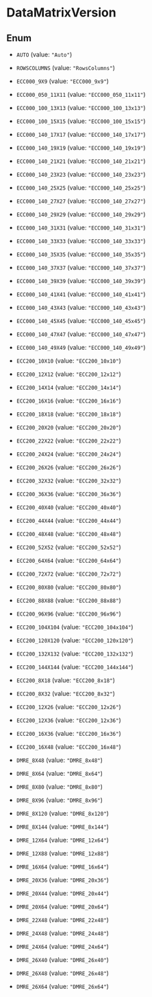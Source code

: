
# DataMatrixVersion

## Enum


* `AUTO` (value: `"Auto"`)

* `ROWSCOLUMNS` (value: `"RowsColumns"`)

* `ECC000_9X9` (value: `"ECC000_9x9"`)

* `ECC000_050_11X11` (value: `"ECC000_050_11x11"`)

* `ECC000_100_13X13` (value: `"ECC000_100_13x13"`)

* `ECC000_100_15X15` (value: `"ECC000_100_15x15"`)

* `ECC000_140_17X17` (value: `"ECC000_140_17x17"`)

* `ECC000_140_19X19` (value: `"ECC000_140_19x19"`)

* `ECC000_140_21X21` (value: `"ECC000_140_21x21"`)

* `ECC000_140_23X23` (value: `"ECC000_140_23x23"`)

* `ECC000_140_25X25` (value: `"ECC000_140_25x25"`)

* `ECC000_140_27X27` (value: `"ECC000_140_27x27"`)

* `ECC000_140_29X29` (value: `"ECC000_140_29x29"`)

* `ECC000_140_31X31` (value: `"ECC000_140_31x31"`)

* `ECC000_140_33X33` (value: `"ECC000_140_33x33"`)

* `ECC000_140_35X35` (value: `"ECC000_140_35x35"`)

* `ECC000_140_37X37` (value: `"ECC000_140_37x37"`)

* `ECC000_140_39X39` (value: `"ECC000_140_39x39"`)

* `ECC000_140_41X41` (value: `"ECC000_140_41x41"`)

* `ECC000_140_43X43` (value: `"ECC000_140_43x43"`)

* `ECC000_140_45X45` (value: `"ECC000_140_45x45"`)

* `ECC000_140_47X47` (value: `"ECC000_140_47x47"`)

* `ECC000_140_49X49` (value: `"ECC000_140_49x49"`)

* `ECC200_10X10` (value: `"ECC200_10x10"`)

* `ECC200_12X12` (value: `"ECC200_12x12"`)

* `ECC200_14X14` (value: `"ECC200_14x14"`)

* `ECC200_16X16` (value: `"ECC200_16x16"`)

* `ECC200_18X18` (value: `"ECC200_18x18"`)

* `ECC200_20X20` (value: `"ECC200_20x20"`)

* `ECC200_22X22` (value: `"ECC200_22x22"`)

* `ECC200_24X24` (value: `"ECC200_24x24"`)

* `ECC200_26X26` (value: `"ECC200_26x26"`)

* `ECC200_32X32` (value: `"ECC200_32x32"`)

* `ECC200_36X36` (value: `"ECC200_36x36"`)

* `ECC200_40X40` (value: `"ECC200_40x40"`)

* `ECC200_44X44` (value: `"ECC200_44x44"`)

* `ECC200_48X48` (value: `"ECC200_48x48"`)

* `ECC200_52X52` (value: `"ECC200_52x52"`)

* `ECC200_64X64` (value: `"ECC200_64x64"`)

* `ECC200_72X72` (value: `"ECC200_72x72"`)

* `ECC200_80X80` (value: `"ECC200_80x80"`)

* `ECC200_88X88` (value: `"ECC200_88x88"`)

* `ECC200_96X96` (value: `"ECC200_96x96"`)

* `ECC200_104X104` (value: `"ECC200_104x104"`)

* `ECC200_120X120` (value: `"ECC200_120x120"`)

* `ECC200_132X132` (value: `"ECC200_132x132"`)

* `ECC200_144X144` (value: `"ECC200_144x144"`)

* `ECC200_8X18` (value: `"ECC200_8x18"`)

* `ECC200_8X32` (value: `"ECC200_8x32"`)

* `ECC200_12X26` (value: `"ECC200_12x26"`)

* `ECC200_12X36` (value: `"ECC200_12x36"`)

* `ECC200_16X36` (value: `"ECC200_16x36"`)

* `ECC200_16X48` (value: `"ECC200_16x48"`)

* `DMRE_8X48` (value: `"DMRE_8x48"`)

* `DMRE_8X64` (value: `"DMRE_8x64"`)

* `DMRE_8X80` (value: `"DMRE_8x80"`)

* `DMRE_8X96` (value: `"DMRE_8x96"`)

* `DMRE_8X120` (value: `"DMRE_8x120"`)

* `DMRE_8X144` (value: `"DMRE_8x144"`)

* `DMRE_12X64` (value: `"DMRE_12x64"`)

* `DMRE_12X88` (value: `"DMRE_12x88"`)

* `DMRE_16X64` (value: `"DMRE_16x64"`)

* `DMRE_20X36` (value: `"DMRE_20x36"`)

* `DMRE_20X44` (value: `"DMRE_20x44"`)

* `DMRE_20X64` (value: `"DMRE_20x64"`)

* `DMRE_22X48` (value: `"DMRE_22x48"`)

* `DMRE_24X48` (value: `"DMRE_24x48"`)

* `DMRE_24X64` (value: `"DMRE_24x64"`)

* `DMRE_26X40` (value: `"DMRE_26x40"`)

* `DMRE_26X48` (value: `"DMRE_26x48"`)

* `DMRE_26X64` (value: `"DMRE_26x64"`)



